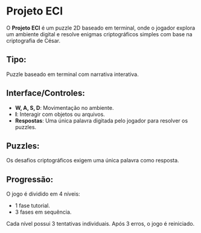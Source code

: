 # Projeto ECI

O **Projeto ECI** é um puzzle 2D baseado em terminal, onde o jogador explora um ambiente digital e resolve enigmas criptográficos simples com base na criptografia de César.

## Tipo:
Puzzle baseado em terminal com narrativa interativa.

## Interface/Controles:
- **W, A, S, D**: Movimentação no ambiente.
- **I**: Interagir com objetos ou arquivos.
- **Respostas**: Uma única palavra digitada pelo jogador para resolver os puzzles.

## Puzzles:
Os desafios criptográficos exigem uma única palavra como resposta.

## Progressão:
O jogo é dividido em 4 níveis:
- 1 fase tutorial.
- 3 fases em sequência.

Cada nível possui 3 tentativas individuais. Após 3 erros, o jogo é reiniciado.
